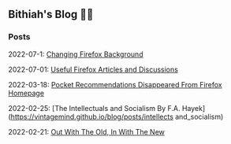 ## Bithiah's Blog ✍🏼

### Posts 


2022-07-1: [Changing Firefox Background](https://vintagemind.github.io/blog/posts/change_background)


2022-07-01: [Useful Firefox Articles and Discussions](https://vintagemind.github.io/blog/posts/common_fx_probs)


2022-03-18: [Pocket Recommendations Disappeared From Firefox Homepage](https://vintagemind.github.io/blog/posts/pocket_recommendations)

2022-02-25: [The Intellectuals and Socialism By F.A. Hayek](https://vintagemind.github.io/blog/posts/intellects and_socialism)

2022-02-21: [Out With The Old, In With The New](https://vintagemind.github.io/blog/posts/transition)
